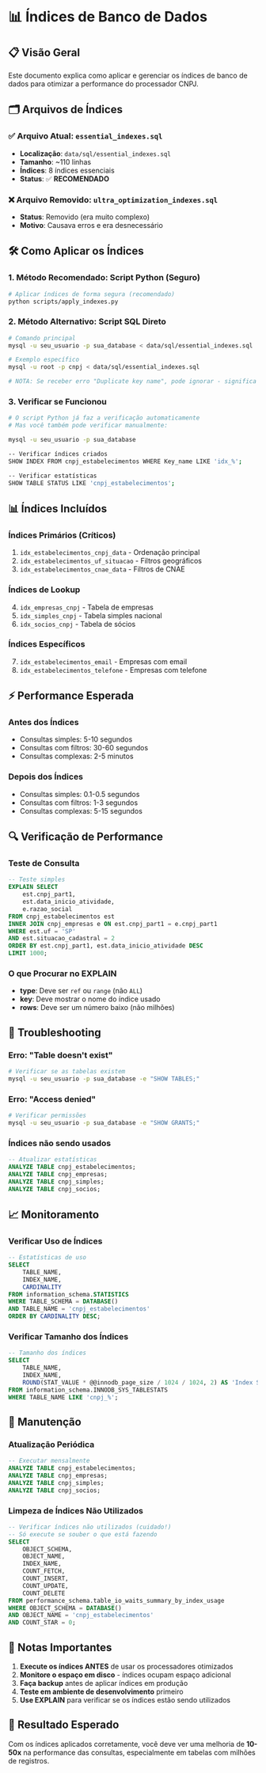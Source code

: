 # 📊 Índices de Banco de Dados

## 📋 Visão Geral

Este documento explica como aplicar e gerenciar os índices de banco de dados para otimizar a performance do processador CNPJ.

## 🗂️ Arquivos de Índices

### ✅ **Arquivo Atual: `essential_indexes.sql`**
- **Localização**: `data/sql/essential_indexes.sql`
- **Tamanho**: ~110 linhas
- **Índices**: 8 índices essenciais
- **Status**: ✅ **RECOMENDADO**

### ❌ **Arquivo Removido: `ultra_optimization_indexes.sql`**
- **Status**: Removido (era muito complexo)
- **Motivo**: Causava erros e era desnecessário

## 🛠️ Como Aplicar os Índices

### 1. **Método Recomendado: Script Python (Seguro)**
```bash
# Aplicar índices de forma segura (recomendado)
python scripts/apply_indexes.py
```

### 2. **Método Alternativo: Script SQL Direto**
```bash
# Comando principal
mysql -u seu_usuario -p sua_database < data/sql/essential_indexes.sql

# Exemplo específico
mysql -u root -p cnpj < data/sql/essential_indexes.sql

# NOTA: Se receber erro "Duplicate key name", pode ignorar - significa que o índice já existe
```

### 3. **Verificar se Funcionou**
```bash
# O script Python já faz a verificação automaticamente
# Mas você também pode verificar manualmente:

mysql -u seu_usuario -p sua_database

-- Verificar índices criados
SHOW INDEX FROM cnpj_estabelecimentos WHERE Key_name LIKE 'idx_%';

-- Verificar estatísticas
SHOW TABLE STATUS LIKE 'cnpj_estabelecimentos';
```

## 📊 Índices Incluídos

### **Índices Primários (Críticos)**
1. `idx_estabelecimentos_cnpj_data` - Ordenação principal
2. `idx_estabelecimentos_uf_situacao` - Filtros geográficos
3. `idx_estabelecimentos_cnae_data` - Filtros de CNAE

### **Índices de Lookup**
4. `idx_empresas_cnpj` - Tabela de empresas
5. `idx_simples_cnpj` - Tabela simples nacional
6. `idx_socios_cnpj` - Tabela de sócios

### **Índices Específicos**
7. `idx_estabelecimentos_email` - Empresas com email
8. `idx_estabelecimentos_telefone` - Empresas com telefone

## ⚡ Performance Esperada

### **Antes dos Índices**
- Consultas simples: 5-10 segundos
- Consultas com filtros: 30-60 segundos
- Consultas complexas: 2-5 minutos

### **Depois dos Índices**
- Consultas simples: 0.1-0.5 segundos
- Consultas com filtros: 1-3 segundos
- Consultas complexas: 5-15 segundos

## 🔍 Verificação de Performance

### **Teste de Consulta**
```sql
-- Teste simples
EXPLAIN SELECT 
    est.cnpj_part1,
    est.data_inicio_atividade,
    e.razao_social
FROM cnpj_estabelecimentos est
INNER JOIN cnpj_empresas e ON est.cnpj_part1 = e.cnpj_part1
WHERE est.uf = 'SP'
AND est.situacao_cadastral = 2
ORDER BY est.cnpj_part1, est.data_inicio_atividade DESC
LIMIT 1000;
```

### **O que Procurar no EXPLAIN**
- **type**: Deve ser `ref` ou `range` (não `ALL`)
- **key**: Deve mostrar o nome do índice usado
- **rows**: Deve ser um número baixo (não milhões)

## 🚨 Troubleshooting

### **Erro: "Table doesn't exist"**
```bash
# Verificar se as tabelas existem
mysql -u seu_usuario -p sua_database -e "SHOW TABLES;"
```

### **Erro: "Access denied"**
```bash
# Verificar permissões
mysql -u seu_usuario -p sua_database -e "SHOW GRANTS;"
```

### **Índices não sendo usados**
```sql
-- Atualizar estatísticas
ANALYZE TABLE cnpj_estabelecimentos;
ANALYZE TABLE cnpj_empresas;
ANALYZE TABLE cnpj_simples;
ANALYZE TABLE cnpj_socios;
```

## 📈 Monitoramento

### **Verificar Uso de Índices**
```sql
-- Estatísticas de uso
SELECT 
    TABLE_NAME,
    INDEX_NAME,
    CARDINALITY
FROM information_schema.STATISTICS 
WHERE TABLE_SCHEMA = DATABASE()
AND TABLE_NAME = 'cnpj_estabelecimentos'
ORDER BY CARDINALITY DESC;
```

### **Verificar Tamanho dos Índices**
```sql
-- Tamanho dos índices
SELECT 
    TABLE_NAME,
    INDEX_NAME,
    ROUND(STAT_VALUE * @@innodb_page_size / 1024 / 1024, 2) AS 'Index Size (MB)'
FROM information_schema.INNODB_SYS_TABLESTATS 
WHERE TABLE_NAME LIKE 'cnpj_%';
```

## 🔄 Manutenção

### **Atualização Periódica**
```sql
-- Executar mensalmente
ANALYZE TABLE cnpj_estabelecimentos;
ANALYZE TABLE cnpj_empresas;
ANALYZE TABLE cnpj_simples;
ANALYZE TABLE cnpj_socios;
```

### **Limpeza de Índices Não Utilizados**
```sql
-- Verificar índices não utilizados (cuidado!)
-- Só execute se souber o que está fazendo
SELECT 
    OBJECT_SCHEMA,
    OBJECT_NAME,
    INDEX_NAME,
    COUNT_FETCH,
    COUNT_INSERT,
    COUNT_UPDATE,
    COUNT_DELETE
FROM performance_schema.table_io_waits_summary_by_index_usage
WHERE OBJECT_SCHEMA = DATABASE()
AND OBJECT_NAME = 'cnpj_estabelecimentos'
AND COUNT_STAR = 0;
```

## 📝 Notas Importantes

1. **Execute os índices ANTES** de usar os processadores otimizados
2. **Monitore o espaço em disco** - índices ocupam espaço adicional
3. **Faça backup** antes de aplicar índices em produção
4. **Teste em ambiente de desenvolvimento** primeiro
5. **Use EXPLAIN** para verificar se os índices estão sendo utilizados

## 🎯 Resultado Esperado

Com os índices aplicados corretamente, você deve ver uma melhoria de **10-50x** na performance das consultas, especialmente em tabelas com milhões de registros.
